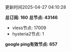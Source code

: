 更新时间2025-04-27 04:10:28

**总订阅: 160**
**总节点: 43146**
- vless节点: 17009
- hysteria2节点: 1

**google ping有效节点: 657**
